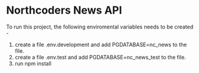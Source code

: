 # Northcoders News API

To run this project, the following enviromental variables needs to be created -
1. create a file .env.development and add PGDATABASE=nc_news to the file.
2. create a file .env.test and add PGDATABASE=nc_news_test to the file. 
3. run npm install
